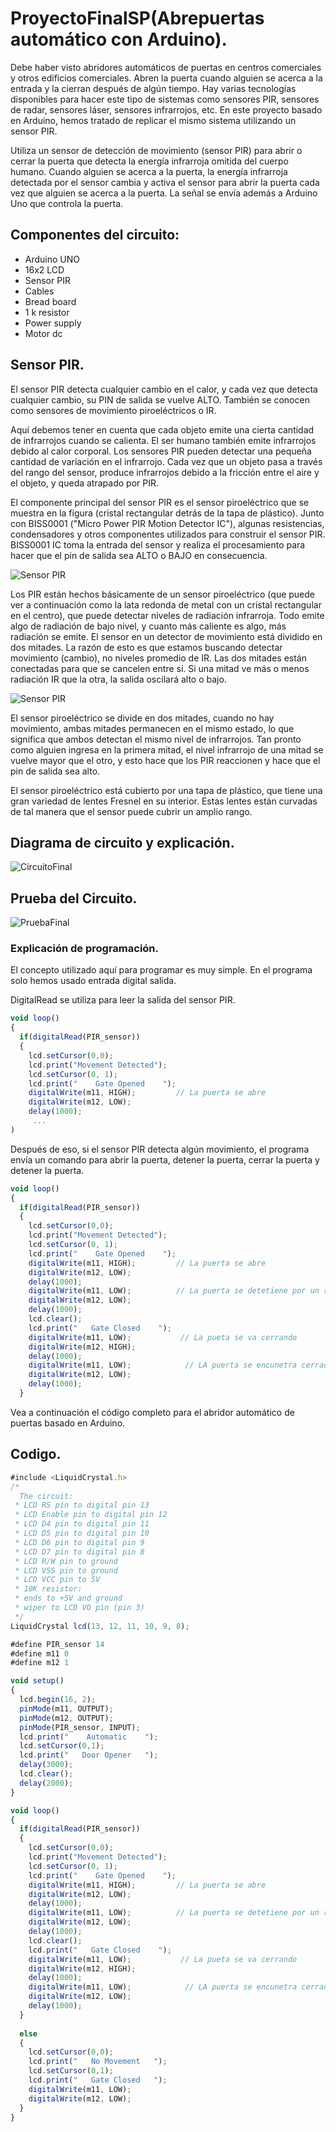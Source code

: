 # ProyectoFinalSP(Abrepuertas automático con Arduino).

Debe haber visto abridores automáticos de puertas en centros comerciales y otros edificios comerciales. Abren la puerta cuando alguien se acerca a la entrada y la cierran después de algún tiempo. Hay varias tecnologías disponibles para hacer este tipo de sistemas como sensores PIR, sensores de radar, sensores láser, sensores infrarrojos, etc. En este proyecto basado en Arduino, hemos tratado de replicar el mismo sistema utilizando un sensor PIR.

Utiliza un sensor de detección de movimiento (sensor PIR) para abrir o cerrar la puerta que detecta la energía infrarroja omitida del cuerpo humano. Cuando alguien se acerca a la puerta, la energía infrarroja detectada por el sensor cambia y activa el sensor para abrir la puerta cada vez que alguien se acerca a la puerta. La señal se envía además a Arduino Uno que controla la puerta.

## Componentes del circuito:
* Arduino UNO
* 16x2 LCD
* Sensor PIR 
* Cables
* Bread board
* 1 k resistor
* Power supply
* Motor dc
  
## Sensor PIR.

El sensor PIR detecta cualquier cambio en el calor, y cada vez que detecta cualquier cambio, su PIN de salida se vuelve ALTO. También se conocen como sensores de movimiento piroeléctricos o IR.

Aquí debemos tener en cuenta que cada objeto emite una cierta cantidad de infrarrojos cuando se calienta. El ser humano también emite infrarrojos debido al calor corporal. Los sensores PIR pueden detectar una pequeña cantidad de variación en el infrarrojo. Cada vez que un objeto pasa a través del rango del sensor, produce infrarrojos debido a la fricción entre el aire y el objeto, y queda atrapado por PIR.

El componente principal del sensor PIR es el sensor piroeléctrico que se muestra en la figura (cristal rectangular detrás de la tapa de plástico). Junto con BISS0001 ("Micro Power PIR Motion Detector IC"), algunas resistencias, condensadores y otros componentes utilizados para construir el sensor PIR. BISS0001 IC toma la entrada del sensor y realiza el procesamiento para hacer que el pin de salida sea ALTO o BAJO en consecuencia.

![Sensor PIR](/Imagenes/proximity_pirsensor.jpg)

Los PIR están hechos básicamente de un sensor piroeléctrico (que puede ver a continuación como la lata redonda de metal con un cristal rectangular en el centro), que puede detectar niveles de radiación infrarroja. Todo emite algo de radiación de bajo nivel, y cuanto más caliente es algo, más radiación se emite. El sensor en un detector de movimiento está dividido en dos mitades. La razón de esto es que estamos buscando detectar movimiento (cambio), no niveles promedio de IR. Las dos mitades están conectadas para que se cancelen entre sí. Si una mitad ve más o menos radiación IR que la otra, la salida oscilará alto o bajo.

![Sensor PIR](/Imagenes/proximity_pirlens.jpg)

El sensor piroeléctrico se divide en dos mitades, cuando no hay movimiento, ambas mitades permanecen en el mismo estado, lo que significa que ambos detectan el mismo nivel de infrarrojos. Tan pronto como alguien ingresa en la primera mitad, el nivel infrarrojo de una mitad se vuelve mayor que el otro, y esto hace que los PIR reaccionen y hace que el pin de salida sea alto.

El sensor piroeléctrico está cubierto por una tapa de plástico, que tiene una gran variedad de lentes Fresnel en su interior. Estas lentes están curvadas de tal manera que el sensor puede cubrir un amplio rango.

## Diagrama de circuito y explicación.

![CircuitoFinal](/Imagenes/circuito.png)

## Prueba del Circuito.

![PruebaFinal](/Imagenes/pruebaCircuito.gif)

### Explicación de programación.
El concepto utilizado aquí para programar es muy simple. En el programa solo hemos usado entrada digital salida.

DigitalRead se utiliza para leer la salida del sensor PIR.
```javascript
void loop() 
{
  if(digitalRead(PIR_sensor))
  {
    lcd.setCursor(0,0);
    lcd.print("Movement Detected");
    lcd.setCursor(0, 1);
    lcd.print("    Gate Opened    ");
    digitalWrite(m11, HIGH);         // La puerta se abre
    digitalWrite(m12, LOW);
    delay(1000);
     ...
)
```
Después de eso, si el sensor PIR detecta algún movimiento, el programa envía un comando para abrir la puerta, detener la puerta, cerrar la puerta y detener la puerta.

```javascript
void loop() 
{
  if(digitalRead(PIR_sensor))
  {
    lcd.setCursor(0,0);
    lcd.print("Movement Detected");
    lcd.setCursor(0, 1);
    lcd.print("    Gate Opened    ");
    digitalWrite(m11, HIGH);         // La puerta se abre
    digitalWrite(m12, LOW);
    delay(1000);
    digitalWrite(m11, LOW);          // La puerta se detetiene por un rato 
    digitalWrite(m12, LOW);
    delay(1000);
    lcd.clear();
    lcd.print("   Gate Closed    ");
    digitalWrite(m11, LOW);           // La pueta se va cerrando
    digitalWrite(m12, HIGH);
    delay(1000);
    digitalWrite(m11, LOW);            // LA puerta se encunetra cerrada
    digitalWrite(m12, LOW);
    delay(1000);
  }
```
Vea a continuación el código completo para el abridor automático de puertas basado en Arduino.

## Codigo.

```javascript
#include <LiquidCrystal.h>
/*
  The circuit:
 * LCD RS pin to digital pin 13
 * LCD Enable pin to digital pin 12
 * LCD D4 pin to digital pin 11
 * LCD D5 pin to digital pin 10
 * LCD D6 pin to digital pin 9
 * LCD D7 pin to digital pin 8
 * LCD R/W pin to ground
 * LCD VSS pin to ground
 * LCD VCC pin to 5V
 * 10K resistor:
 * ends to +5V and ground
 * wiper to LCD VO pin (pin 3)
 */
LiquidCrystal lcd(13, 12, 11, 10, 9, 8);

#define PIR_sensor 14
#define m11 0
#define m12 1

void setup() 
{
  lcd.begin(16, 2);
  pinMode(m11, OUTPUT);
  pinMode(m12, OUTPUT);
  pinMode(PIR_sensor, INPUT);
  lcd.print("    Automatic    ");
  lcd.setCursor(0,1); 
  lcd.print("   Door Opener   ");
  delay(3000);
  lcd.clear();
  delay(2000);
}

void loop() 
{
  if(digitalRead(PIR_sensor))
  {
    lcd.setCursor(0,0);
    lcd.print("Movement Detected");
    lcd.setCursor(0, 1);
    lcd.print("    Gate Opened    ");
    digitalWrite(m11, HIGH);         // La puerta se abre
    digitalWrite(m12, LOW);
    delay(1000);
    digitalWrite(m11, LOW);          // La puerta se detetiene por un rato 
    digitalWrite(m12, LOW);
    delay(1000);
    lcd.clear();
    lcd.print("   Gate Closed    ");
    digitalWrite(m11, LOW);           // La pueta se va cerrando
    digitalWrite(m12, HIGH);
    delay(1000);
    digitalWrite(m11, LOW);            // LA puerta se encunetra cerrada
    digitalWrite(m12, LOW);
    delay(1000);
  }
  
  else 
  {
    lcd.setCursor(0,0);
    lcd.print("   No Movement   ");
    lcd.setCursor(0,1);
    lcd.print("   Gate Closed   ");
    digitalWrite(m11, LOW);
    digitalWrite(m12, LOW);
  }
}
```